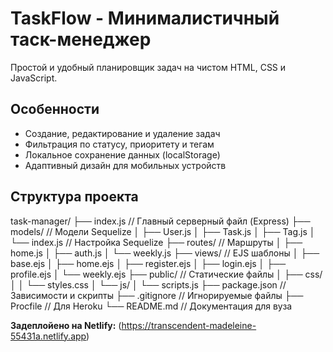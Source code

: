 # TaskFlow - Минималистичный таск-менеджер

Простой и удобный планировщик задач на чистом HTML, CSS и JavaScript.

## Особенности
*   Создание, редактирование и удаление задач
*   Фильтрация по статусу, приоритету и тегам
*   Локальное сохранение данных (localStorage)
*   Адаптивный дизайн для мобильных устройств

## Структура проекта
task-manager/
├── index.js              // Главный серверный файл (Express)
├── models/               // Модели Sequelize
│   ├── User.js
│   ├── Task.js
│   ├── Tag.js
│   └── index.js          // Настройка Sequelize
├── routes/               // Маршруты
│   ├── home.js
│   ├── auth.js
│   └── weekly.js
├── views/                // EJS шаблоны
│   ├── base.ejs
│   ├── home.ejs
│   ├── register.ejs
│   ├── login.ejs
│   ├── profile.ejs
│   └── weekly.ejs
├── public/               // Статические файлы
│   ├── css/
│   │   └── styles.css
│   └── js/
│       └── scripts.js
├── package.json          // Зависимости и скрипты
├── .gitignore            // Игнорируемые файлы
├── Procfile              // Для Heroku
└── README.md             // Документация для вуза

**Задеплойено на Netlify:** (https://transcendent-madeleine-55431a.netlify.app)
